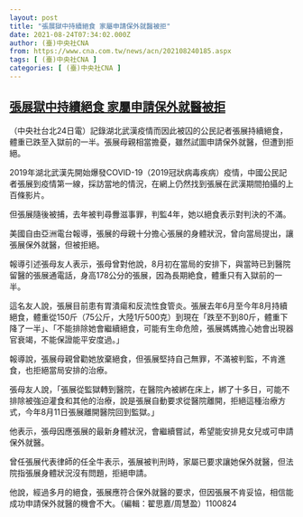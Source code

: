 ```yaml
---
layout: post
title: "張展獄中持續絕食 家屬申請保外就醫被拒"
date: 2021-08-24T07:34:02.000Z
author: (臺)中央社CNA
from: https://www.cna.com.tw/news/acn/202108240185.aspx
tags: [ (臺)中央社CNA ]
categories: [ (臺)中央社CNA ]
---
```

<!--1629790442000-->
[張展獄中持續絕食 家屬申請保外就醫被拒](https://www.cna.com.tw/news/acn/202108240185.aspx)
------

<div>
<div></div><div class="paragraph"><p>（中央社台北24日電）記錄湖北武漢疫情而因此被囚的公民記者張展持續絕食，體重已跌至入獄前的一半。張展母親相當擔憂，雖然試圖申請保外就醫，但遭到拒絕。</p><p>2019年湖北武漢先開始爆發COVID-19（2019冠狀病毒疾病）疫情，中國公民記者張展到疫情第一線，採訪當地的情況，在網上仍然找到張展在武漢期間拍攝的上百條影片。</p><p>但張展隨後被捕，去年被判尋釁滋事罪，判監4年，她以絕食表示對判決的不滿。</p><p>美國自由亞洲電台報導，張展的母親十分擔心張展的身體狀況，曾向當局提出，讓張展保外就醫，但被拒絕。</p><p>報導引述張母友人表示，張母曾對他說，8月初在當局的安排下，與當時已到醫院留醫的張展通電話，身高178公分的張展，因為長期絶食，體重只有入獄前的一半。</p><p>這名友人說，張展目前患有胃潰瘍和反流性食管炎。張展去年6月至今年8月持續絕食，體重從150斤（75公斤，大陸1斤500克）到現在「跌至不到80斤，體重下降了一半」、「不能排除她會繼續絕食，可能有生命危險，張展媽媽擔心她會出現器官衰竭，不能保證能平安度過。」</p><p>報導說，張展母親曾勸她放棄絕食，但張展堅持自己無罪，不滿被判監，不肯進食，也拒絕當局安排的治療。</p><p>張母友人說，「張展從監獄轉到醫院，在醫院內被綁在床上，綁了十多日，可能不排除被強迫灌食和其他的治療，說是張展自動要求從醫院離開，拒絕這種治療方式，今年8月11日張展離開醫院回到監獄。」</p><p>他表示，張母因應張展的最新身體狀況，會繼續嘗試，希望能安排見女兒或可申請保外就醫。</p><p>曾任張展代表律師的任全牛表示，張展被判刑時，家屬已要求讓她保外就醫，但法院指張展身體狀況沒有問題，拒絕申請。</p><p>他說，經過多月的絕食，張展應符合保外就醫的要求，但因張展不肯妥協，相信能成功申請保外就醫的機會不大。（編輯：翟思嘉/周慧盈）1100824</p></div>
</div>
